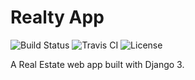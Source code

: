 # Realty App
![Build Status](https://dev.azure.com/adityamahapatra/starterProject/_build/latest?definitionId=1&branchName=main) ![Travis CI](https://travis-ci.com/adityamahapatra/realty-app.svg?branch=main) ![License](https://img.shields.io/badge/License-MIT-blue)

A Real Estate web app built with Django 3.
